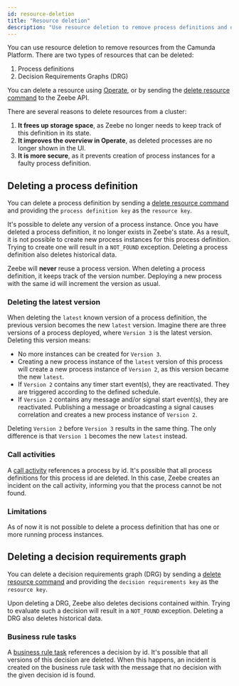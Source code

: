 ```yaml
---
id: resource-deletion
title: "Resource deletion"
description: "Use resource deletion to remove process definitions and decision requirements graphs from Camunda."
---
```


You can use resource deletion to remove resources from the Camunda Platform. There are two types of resources that can be deleted:

1. Process definitions
2. Decision Requirements Graphs (DRG)

You can delete a resource using [Operate](../../components/operate/operate-introduction.md), or by sending
the [delete resource command](/docs/apis-tools/grpc.md#deleteresource-rpc) to the Zeebe API.

There are several reasons to delete resources from a cluster:

1. **It frees up storage space**, as Zeebe no longer needs to keep track of this definition in its state.
2. **It improves the overview in Operate**, as deleted processes are no longer shown in the UI.
3. **It is more secure**, as it prevents creation of process instances for a faulty process definition.

## Deleting a process definition

You can delete a process definition by sending a [delete resource command](/docs/apis-tools/grpc.md#deleteresource-rpc)
and
providing the `process definition key` as the `resource key`.

It's possible to delete any version of a process instance. Once you have deleted a process definition, it no longer
exists in
Zeebe's state. As a result, it is not possible to create new process instances for this process definition. Trying
to create one will result in a `NOT_FOUND` exception. Deleting a process definition also deletes historical data.

Zeebe will **never** reuse a process version. When deleting a process definition, it keeps track of the version number.
Deploying a new process with the same id will increment the version as usual.

### Deleting the latest version

When deleting the `latest` known version of a process definition, the previous version becomes the new `latest`
version. Imagine there are three versions of a process deployed, where `Version 3` is the latest version. Deleting this version
means:

- No more instances can be created for `Version 3`.
- Creating a new process instance of the `latest` version of this process will create a new process instance of `Version 2`, as this version became the new `latest`.
- If `Version 2` contains any timer start event(s), they are reactivated. They are triggered according to the defined
  schedule.
- If `Version 2` contains any message and/or signal start event(s), they are reactivated. Publishing a message or
  broadcasting a signal causes correlation and creates a new process instance of `Version 2`.

Deleting `Version 2` before `Version 3` results in the same thing. The only difference is that `Version 1` becomes the
new `latest` instead.

### Call activities

A [call activity](/docs/components/modeler/bpmn/call-activities/call-activities.md) references a process by id. It's
possible that all process definitions for this process id are deleted. In this case, Zeebe creates an incident on the
call activity, informing you that the process cannot be not found.

### Limitations

As of now it is not possible to delete a process definition that has one or more running process instances.

## Deleting a decision requirements graph

You can delete a decision requirements graph (DRG) by sending
a [delete resource command](/docs/apis-tools/grpc.md#deleteresource-rpc) and providing the `decision requirements key`
as the `resource key`.

Upon deleting a DRG, Zeebe also deletes decisions contained within. Trying to evaluate such a decision will result in
a `NOT_FOUND` exception. Deleting a DRG also deletes historical data.

### Business rule tasks

A [business rule task](/docs/components/modeler/bpmn/business-rule-tasks/business-rule-tasks.md) references a decision
by id. It's possible that all versions of this decision are deleted. When this happens, an incident is created on the
business rule task with the message that no decision with the given decision id is found.
